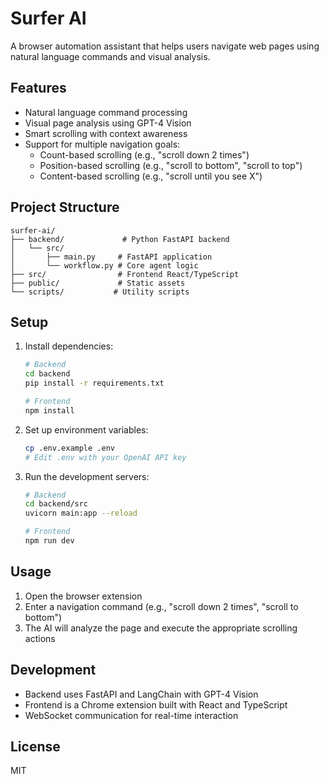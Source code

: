 # Surfer AI

A browser automation assistant that helps users navigate web pages using natural language commands and visual analysis.

## Features

- Natural language command processing
- Visual page analysis using GPT-4 Vision
- Smart scrolling with context awareness
- Support for multiple navigation goals:
  - Count-based scrolling (e.g., "scroll down 2 times")
  - Position-based scrolling (e.g., "scroll to bottom", "scroll to top")
  - Content-based scrolling (e.g., "scroll until you see X")

## Project Structure

```
surfer-ai/
├── backend/             # Python FastAPI backend
│   └── src/
│       ├── main.py     # FastAPI application
│       └── workflow.py # Core agent logic
├── src/                # Frontend React/TypeScript
├── public/             # Static assets
└── scripts/           # Utility scripts
```

## Setup

1. Install dependencies:
   ```bash
   # Backend
   cd backend
   pip install -r requirements.txt

   # Frontend
   npm install
   ```

2. Set up environment variables:
   ```bash
   cp .env.example .env
   # Edit .env with your OpenAI API key
   ```

3. Run the development servers:
   ```bash
   # Backend
   cd backend/src
   uvicorn main:app --reload

   # Frontend
   npm run dev
   ```

## Usage

1. Open the browser extension
2. Enter a navigation command (e.g., "scroll down 2 times", "scroll to bottom")
3. The AI will analyze the page and execute the appropriate scrolling actions

## Development

- Backend uses FastAPI and LangChain with GPT-4 Vision
- Frontend is a Chrome extension built with React and TypeScript
- WebSocket communication for real-time interaction

## License

MIT
